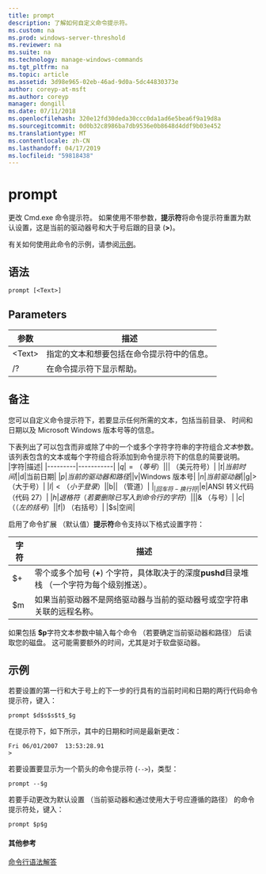 ```yaml
---
title: prompt
description: 了解如何自定义命令提示符。
ms.custom: na
ms.prod: windows-server-threshold
ms.reviewer: na
ms.suite: na
ms.technology: manage-windows-commands
ms.tgt_pltfrm: na
ms.topic: article
ms.assetid: 3d98e965-02eb-46ad-9d0a-5dc44830373e
author: coreyp-at-msft
ms.author: coreyp
manager: dongill
ms.date: 07/11/2018
ms.openlocfilehash: 320e12fd30deda30ccc0da1ad6e5bea6f9a19d8a
ms.sourcegitcommit: 0d0b32c8986ba7db9536e0b8648d4ddf9b03e452
ms.translationtype: MT
ms.contentlocale: zh-CN
ms.lasthandoff: 04/17/2019
ms.locfileid: "59818438"
---
```

# <a name="prompt"></a>prompt



更改 Cmd.exe 命令提示符。 如果使用不带参数，**提示符**将命令提示符重置为默认设置，这是当前的驱动器号和大于号后跟的目录 (**>**)。

有关如何使用此命令的示例，请参阅[示例](#BKMK_examples)。

## <a name="syntax"></a>语法

```
prompt [<Text>]
```

## <a name="parameters"></a>Parameters

|参数|描述|
|---------|-----------|
|\<Text>|指定的文本和想要包括在命令提示符中的信息。|
|/?|在命令提示符下显示帮助。|

## <a name="remarks"></a>备注

您可以自定义命令提示符下，若要显示任何所需的文本，包括当前目录、 时间和日期以及 Microsoft Windows 版本号等的信息。

下表列出了可以包含而非或除了中的一个或多个字符字符串的字符组合*文本*参数。 该列表包含的文本或每个字符组合将添加到命令提示符下的信息的简要说明。  
|字符|描述|
|---------|-----------|
|$q|= （等号）|
|$$|$ （美元符号）|
|$t|当前时间|
|$d|当前日期|
|$p|当前的驱动器和路径|
|$v|Windows 版本号|
|$n|当前驱动器|
|$g|> （大于号）|
|$l|< （小于登录）|
|$b|| （管道）|
|$_|回车符-换行符|
|$e|ANSI 转义代码 （代码 27）|
|$h|退格符 （若要删除已写入到命令行的字符）|
|$|& （与号）|
|$c|（（左的括号）|
|$f|) （右括号）|
|$s|空间|

启用了命令扩展 （默认值）**提示符**命令支持以下格式设置字符：  

|字符|描述|
|---------|-----------|
|$+|零个或多个加号 (**+**) 个字符，具体取决于的深度**pushd**目录堆栈 （一个字符为每个级别推送）。|
|$m|如果当前驱动器不是网络驱动器与当前的驱动器号或空字符串关联的远程名称。|

如果包括 **$p**字符文本参数中输入每个命令 （若要确定当前驱动器和路径） 后读取您的磁盘。 这可能需要额外的时间，尤其是对于软盘驱动器。

## <a name="BKMK_examples"></a>示例

若要设置的第一行和大于号上的下一步的行具有的当前时间和日期的两行代码命令提示符，键入：
```
prompt $d$s$s$t$_$g 
```
在提示符下，如下所示，其中的日期和时间是最新更改：
```
Fri 06/01/2007  13:53:28.91
>
```
若要设置要显示为一个箭头的命令提示符 (`-->`)，类型：
```
prompt --$g
```
若要手动更改为默认设置 （当前驱动器和通过使用大于号应遵循的路径） 的命令提示符处，键入：
```
prompt $p$g
```

#### <a name="additional-references"></a>其他参考

[命令行语法解答](command-line-syntax-key.md)